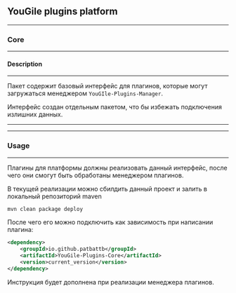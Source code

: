 ## YouGile plugins platform 
___
### Core
___
#### Description
___
Пакет содержит базовый интерфейс для плагинов, которые могут загружаться менеджером `YouGIle-Plugins-Manager`.

Интерфейс создан отдельным пакетом, что бы избежать подключения излишних данных.
___
___
### Usage
___

Плагины для платформы должны реализовать данный интерфейс, после чего они смогут быть обработаны менеджером плагинов.

В текущей реализации можно сбилдить данный проект и залить в локальный репозиторий maven

```bash
mvn clean package deploy
```

После чего его можно подключить как зависимость при написании плагина:

```xml
<dependency>
    <groupId>io.github.patbattb</groupId>
    <artifactId>YouGile-Plugins-Core</artifactId>
    <version>current_version</version>
</dependency>
```

Инструкция будет дополнена при реализации менеджера плагинов.

